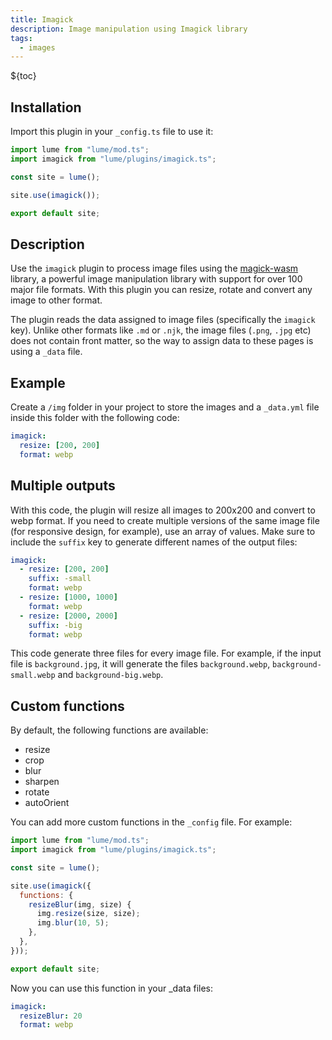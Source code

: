 ```yaml
---
title: Imagick
description: Image manipulation using Imagick library
tags:
  - images
---
```


${toc}

## Installation

Import this plugin in your `_config.ts` file to use it:

```js
import lume from "lume/mod.ts";
import imagick from "lume/plugins/imagick.ts";

const site = lume();

site.use(imagick());

export default site;
```

## Description

Use the `imagick` plugin to process image files using the
[magick-wasm](https://github.com/dlemstra/magick-wasm) library, a powerful image
manipulation library with support for over 100 major file formats. With this
plugin you can resize, rotate and convert any image to other format.

The plugin reads the data assigned to image files (specifically the `imagick`
key). Unlike other formats like `.md` or `.njk`, the image files (`.png`, `.jpg`
etc) does not contain front matter, so the way to assign data to these pages is
using a `_data` file.

## Example

Create a `/img` folder in your project to store the images and a `_data.yml`
file inside this folder with the following code:

<lume-code>

```yml { title="/img/_data.yml" }
imagick:
  resize: [200, 200]
  format: webp
```

</lume-code>

## Multiple outputs

With this code, the plugin will resize all images to 200x200 and convert to webp
format. If you need to create multiple versions of the same image file (for
responsive design, for example), use an array of values. Make sure to include
the `suffix` key to generate different names of the output files:

<lume-code>

```yml { title="/img/_data.yml" }
imagick:
  - resize: [200, 200]
    suffix: -small
    format: webp
  - resize: [1000, 1000]
    format: webp
  - resize: [2000, 2000]
    suffix: -big
    format: webp
```

</lume-code>

This code generate three files for every image file. For example, if the input
file is `background.jpg`, it will generate the files `background.webp`,
`background-small.webp` and `background-big.webp`.

## Custom functions

By default, the following functions are available:

- resize
- crop
- blur
- sharpen
- rotate
- autoOrient

You can add more custom functions in the `_config` file. For example:

```js
import lume from "lume/mod.ts";
import imagick from "lume/plugins/imagick.ts";

const site = lume();

site.use(imagick({
  functions: {
    resizeBlur(img, size) {
      img.resize(size, size);
      img.blur(10, 5);
    },
  },
}));

export default site;
```

Now you can use this function in your _data files:

```yml { title="/img/_data.yml" }
imagick:
  resizeBlur: 20
  format: webp
```
